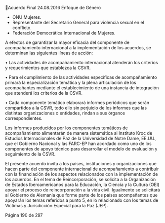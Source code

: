 Acuerdo Final 
24.08.2016 
Enfoque de Género 

- ONU Mujeres. 
- Representante del Secretario General 
para violencia sexual en el conflicto. 
- Federación 
Democrática 
Internacional de Mujeres. 

 
A  efectos  de  garantizar  la  mayor  eficacia  del  componente  de  acompañamiento  internacional  a  la 
implementación de los acuerdos, se determinan las siguientes líneas de acción: 
 
• Las actividades de acompañamiento internacional atenderán los criterios y requerimientos que 
establezca la CSVR. 
 
• Para  el  cumplimiento  de  las  actividades  específicas  de  acompañamiento  primará  la 
especialización temática y la plena articulación de los acompañantes mediante el establecimiento 
de una instancia de integración que atenderá los criterios de la CSVR. 
 
• Cada componente temático elaborará informes periódicos que serán compartidos a la CSVR, todo 
ello sin perjuicio de los informes que las distintas organizaciones o entidades, rindan a sus órganos 
correspondientes. 
 
Los  informes  producidos  por  los  componentes  temáticos  de  acompañamiento  alimentarán  de  manera 
sistemática al Instituto Kroc de Estudios Internacionales de Paz de la Universidad de Notre Dame, EE.UU., 
que el Gobierno Nacional y las FARC-EP han acordado como uno de los componentes de apoyo técnico 
para desarrollar el modelo de evaluación y seguimiento de la CSVR.   
 
El presente acuerdo invita a los países, instituciones y organizaciones que hacen parte del componente 
internacional  de  acompañamiento  a  contribuir  con  la  financiación  de  los  aspectos  relacionados  con  la 
implementación de los acuerdos. En el tema de Reincorporación, se solicita a la Organización de Estados 
Iberoamericanos para la Educación, la Ciencia y la Cultura (OEI) apoyar el proceso de reincorporación a la 
vida civil. Igualmente se solicitará al Gobierno de Alemania que forme parte de los países acompañantes 
que apoyarán los temas referidos a punto 5, en lo relacionado con los temas de Víctimas y Jurisdicción 
Especial para la Paz (JEP). 
 
 
 
 
 
 
 
 
 
Página 190 de 297 
 


